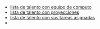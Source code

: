 - [lista de talento con equipo de computo](https://docs.google.com/spreadsheets/d/1FwIBx3c4NQFROhFAg1anUSoj7eGesgk-RHvUnXTOQUA/edit#gid=92559672)
- [lista de talento con proyecciones](https://docs.google.com/spreadsheets/d/1x7IeKfL1skHkuAnXwdpbQ7RuTsGgrR03cYSjYlcPdlI/edit#gid=481472698)
- [lista de talento con sus tareas asignadas](https://docs.google.com/spreadsheets/d/1ykivfOSJql5xHUtiKslH7yvyE47hv_lUjJ15Hw20zSo/edit#gid=468329228)
-